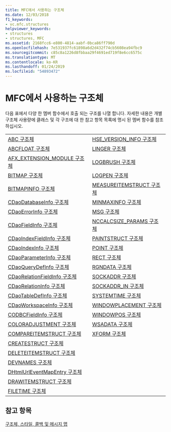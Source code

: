 ```yaml
---
title: MFC에서 사용하는 구조체
ms.date: 12/03/2018
f1_keywords:
- vc.mfc.structures
helpviewer_keywords:
- structures
- structures, MFC
ms.assetid: 2168fcc6-e800-4814-aabf-0bca86ff790d
ms.openlocfilehash: 7e531937fc61898a6d2d432f74cb5608ea94fbc9
ms.sourcegitcommit: c85c8a1226d8fbbaa29f4691ed719f8e6cc6575c
ms.translationtype: MT
ms.contentlocale: ko-KR
ms.lasthandoff: 01/24/2019
ms.locfileid: "54893472"
---
```

# <a name="structures-used-by-mfc"></a>MFC에서 사용하는 구조체

다음 표에서 다양 한 멤버 함수에서 호출 되는 구조를 나열 합니다. 자세한 내용은 개별 구조체 사용량에 클래스 및 각 구조에 대 한 참고 항목 목록에 명시 된 멤버 함수를 참조 하십시오.

|||
|-|-|
|[ABC 구조체](/windows/desktop/api/wingdi/ns-wingdi-_abc)|[HSE_VERSION_INFO 구조체](../../mfc/reference/hse-version-info-structure.md)|
|[ABCFLOAT 구조체](/windows/desktop/api/wingdi/ns-wingdi-_abcfloat)|[LINGER 구조체](/windows/desktop/api/winsock/ns-winsock-linger)|
|[AFX_EXTENSION_MODULE 구조체](../../mfc/reference/afx-extension-module-structure.md)|[LOGBRUSH 구조체](/windows/desktop/api/wingdi/ns-wingdi-taglogbrush)|
|[BITMAP 구조체](/windows/desktop/api/wingdi/ns-wingdi-tagbitmap)|[LOGPEN 구조체](/windows/desktop/api/Wingdi/ns-wingdi-taglogpen)|
|[BITMAPINFO 구조체](/windows/desktop/api/wingdi/ns-wingdi-tagbitmapinfo)|[MEASUREITEMSTRUCT 구조체](/windows/desktop/api/winuser/ns-winuser-tagmeasureitemstruct)|
|[CDaoDatabaseInfo 구조체](../../mfc/reference/cdaodatabaseinfo-structure.md)|[MINMAXINFO 구조체](/windows/desktop/api/winuser/ns-winuser-tagminmaxinfo)|
|[CDaoErrorInfo 구조체](../../mfc/reference/cdaoerrorinfo-structure.md)|[MSG 구조체](/windows/desktop/api/winuser/ns-winuser-tagmsg)|
|[CDaoFieldInfo 구조체](../../mfc/reference/cdaofieldinfo-structure.md)|[NCCALCSIZE_PARAMS 구조체](/windows/desktop/api/winuser/ns-winuser-tagnccalcsize_params)|
|[CDaoIndexFieldInfo 구조체](../../mfc/reference/cdaoindexfieldinfo-structure.md)|[PAINTSTRUCT 구조체](/windows/desktop/api/winuser/ns-winuser-tagpaintstruct)|
|[CDaoIndexInfo 구조체](../../mfc/reference/cdaoindexinfo-structure.md)|[POINT 구조체](/windows/desktop/api/windef/ns-windef-tagpoint)|
|[CDaoParameterInfo 구조체](../../mfc/reference/cdaoparameterinfo-structure.md)|[RECT 구조체](/windows/desktop/api/windef/ns-windef-tagrect)|
|[CDaoQueryDefInfo 구조체](../../mfc/reference/cdaoquerydefinfo-structure.md)|[RGNDATA 구조체](/windows/desktop/api/wingdi/ns-wingdi-_rgndata)|
|[CDaoRelationFieldInfo 구조체](../../mfc/reference/cdaorelationfieldinfo-structure.md)|[SOCKADDR 구조체](/windows/desktop/winsock/sockaddr-2)|
|[CDaoRelationInfo 구조체](../../mfc/reference/cdaorelationinfo-structure.md)|[SOCKADDR_IN 구조체](/windows/desktop/winsock/sockaddr-2)|
|[CDaoTableDefInfo 구조체](../../mfc/reference/cdaotabledefinfo-structure.md)|[SYSTEMTIME 구조체](/windows/desktop/api/minwinbase/ns-minwinbase-systemtime)
|[CDaoWorkspaceInfo 구조체](../../mfc/reference/cdaoworkspaceinfo-structure.md)|[WINDOWPLACEMENT 구조체](/windows/desktop/api/winuser/ns-winuser-tagwindowplacement)|
|[CODBCFieldInfo 구조체](../../mfc/reference/codbcfieldinfo-structure.md)|[WINDOWPOS 구조체](/windows/desktop/api/winuser/ns-winuser-tagwindowpos)
|[COLORADJUSTMENT 구조체](/windows/desktop/api/wingdi/ns-wingdi-tagcoloradjustment)|[WSADATA 구조체](/windows/desktop/api/winsock2/ns-winsock2-wsadata)|
|[COMPAREITEMSTRUCT 구조체](/windows/desktop/api/winuser/ns-winuser-tagcompareitemstruct)|[XFORM 구조체](/windows/desktop/api/wingdi/ns-wingdi-tagxform)|
|[CREATESTRUCT 구조체](/windows/desktop/api/winuser/ns-winuser-tagcreatestructa)||
|[DELETEITEMSTRUCT 구조체](/windows/desktop/api/winuser/ns-winuser-tagdeleteitemstruct)||
|[DEVNAMES 구조체](/windows/desktop/api/commdlg/ns-commdlg-tagdevnames)||
|[DHtmlUrlEventMapEntry 구조체](../../mfc/reference/dhtmlurleventmapentry-structure.md)||
|[DRAWITEMSTRUCT 구조체](/windows/desktop/api/winuser/ns-winuser-tagdrawitemstruct)||
|[FILETIME 구조체](/windows/desktop/api/minwinbase/ns-minwinbase-filetime)||

## <a name="see-also"></a>참고 항목

[구조체, 스타일, 콜백 및 메시지 맵](../../mfc/reference/structures-styles-callbacks-and-message-maps.md)

